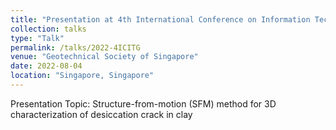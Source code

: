 ```yaml
---
title: "Presentation at 4th International Conference on Information Technology in Geo-Engineering (4ICITG)"
collection: talks
type: "Talk"
permalink: /talks/2022-4ICITG
venue: "Geotechnical Society of Singapore"
date: 2022-08-04
location: "Singapore, Singapore"
---
```


Presentation Topic: Structure-from-motion (SFM) method for 3D characterization of desiccation crack in clay

